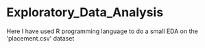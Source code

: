 # Exploratory_Data_Analysis
Here I have used R programming language to  do a small EDA on the 'placement.csv' dataset
